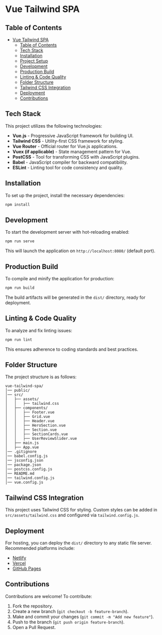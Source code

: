 # Vue Tailwind SPA

## Table of Contents
- [Vue Tailwind SPA](#vue-tailwind-spa)
  - [Table of Contents](#table-of-contents)
  - [Tech Stack](#tech-stack)
  - [Installation](#installation)
  - [Project Setup](#project-setup)
  - [Development](#development)
  - [Production Build](#production-build)
  - [Linting \& Code Quality](#linting--code-quality)
  - [Folder Structure](#folder-structure)
  - [Tailwind CSS Integration](#tailwind-css-integration)
  - [Deployment](#deployment)
  - [Contributions](#contributions)

## Tech Stack
This project utilizes the following technologies:

- **Vue.js** - Progressive JavaScript framework for building UI.
- **Tailwind CSS** - Utility-first CSS framework for styling.
- **Vue Router** - Official router for Vue.js applications.
- **Vuex (if applicable)** - State management pattern for Vue.
- **PostCSS** - Tool for transforming CSS with JavaScript plugins.
- **Babel** - JavaScript compiler for backward compatibility.
- **ESLint** - Linting tool for code consistency and quality.

## Installation
To set up the project, install the necessary dependencies:

```sh
npm install
```

## Development
To start the development server with hot-reloading enabled:

```sh
npm run serve
```

This will launch the application on `http://localhost:8080/` (default port).

## Production Build
To compile and minify the application for production:

```sh
npm run build
```

The build artifacts will be generated in the `dist/` directory, ready for deployment.

## Linting & Code Quality
To analyze and fix linting issues:

```sh
npm run lint
```

This ensures adherence to coding standards and best practices.

## Folder Structure
The project structure is as follows:

```
vue-tailwind-spa/
│── public/        
│── src/
│   ├── assets/    
│   │   ├── tailwind.css 
│   ├── components/ 
│   │   ├── Footer.vue
│   │   ├── Grid.vue
│   │   ├── Header.vue
│   │   ├── HeroSection.vue
│   │   ├── Section.vue
│   │   ├── SectionCards.vue
│   │   ├── UserReviewSlider.vue
│   ├── main.js    
│   ├── App.vue  
│── .gitignore    
│── babel.config.js
│── jsconfig.json 
│── package.json   
│── postcss.config.js 
│── README.md      
│── tailwind.config.js 
│── vue.config.js 
```

## Tailwind CSS Integration
This project uses Tailwind CSS for styling. Custom styles can be added in `src/assets/tailwind.css` and configured via `tailwind.config.js`.

## Deployment
For hosting, you can deploy the `dist/` directory to any static file server. Recommended platforms include:

- [Netlify](https://www.netlify.com/)
- [Vercel](https://vercel.com/)
- [GitHub Pages](https://pages.github.com/)

## Contributions
Contributions are welcome! To contribute:

1. Fork the repository.
2. Create a new branch (`git checkout -b feature-branch`).
3. Make and commit your changes (`git commit -m "Add new feature"`).
4. Push to the branch (`git push origin feature-branch`).
5. Open a Pull Request.

